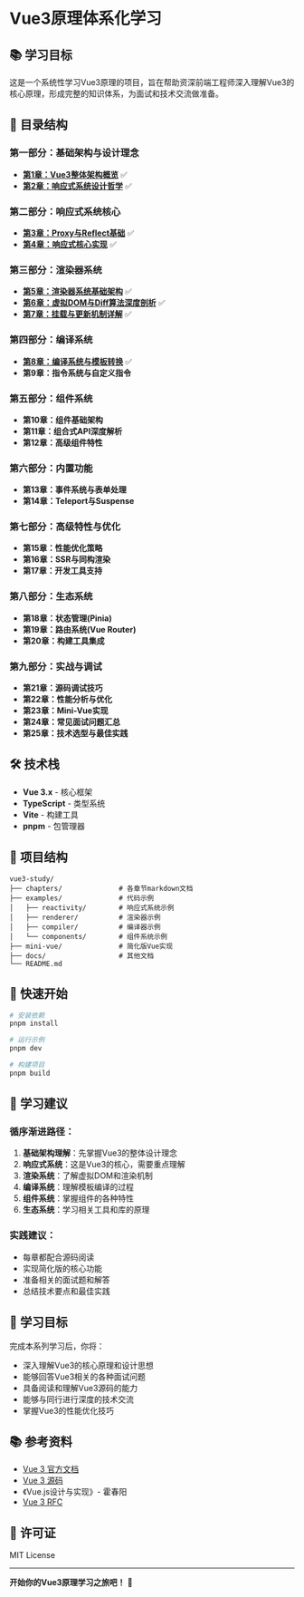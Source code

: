 # Vue3原理体系化学习

## 📚 学习目标

这是一个系统性学习Vue3原理的项目，旨在帮助资深前端工程师深入理解Vue3的核心原理，形成完整的知识体系，为面试和技术交流做准备。

## 📖 目录结构

### **第一部分：基础架构与设计理念**
- **[第1章：Vue3整体架构概览](./chapters/01-vue3-architecture-overview.md)** ✅
- **[第2章：响应式系统设计哲学](./chapters/02-reactivity-design-philosophy.md)** ✅

### **第二部分：响应式系统核心**
- **[第3章：Proxy与Reflect基础](./chapters/03-proxy-reflect-basics.md)** ✅
- **[第4章：响应式核心实现](./chapters/04-reactivity-core-implementation.md)** ✅

### **第三部分：渲染器系统**
- **[第5章：渲染器系统基础架构](./chapters/05-renderer-system-basics.md)** ✅
- **[第6章：虚拟DOM与Diff算法深度剖析](./chapters/06-virtual-dom-diff-algorithm.md)** ✅
- **[第7章：挂载与更新机制详解](./chapters/07-mount-update-mechanism.md)** ✅

### **第四部分：编译系统**
- **[第8章：编译系统与模板转换](./chapters/08-compilation-system.md)** ✅
- **第9章：指令系统与自定义指令**

### **第五部分：组件系统**
- **第10章：组件基础架构**
- **第11章：组合式API深度解析**
- **第12章：高级组件特性**

### **第六部分：内置功能**
- **第13章：事件系统与表单处理**
- **第14章：Teleport与Suspense**

### **第七部分：高级特性与优化**
- **第15章：性能优化策略**
- **第16章：SSR与同构渲染**
- **第17章：开发工具支持**

### **第八部分：生态系统**
- **第18章：状态管理(Pinia)**
- **第19章：路由系统(Vue Router)**
- **第20章：构建工具集成**

### **第九部分：实战与调试**
- **第21章：源码调试技巧**
- **第22章：性能分析与优化**
- **第23章：Mini-Vue实现**
- **第24章：常见面试问题汇总**
- **第25章：技术选型与最佳实践**

## 🛠️ 技术栈

- **Vue 3.x** - 核心框架
- **TypeScript** - 类型系统
- **Vite** - 构建工具
- **pnpm** - 包管理器

## 📁 项目结构

```
vue3-study/
├── chapters/              # 各章节markdown文档
├── examples/              # 代码示例
│   ├── reactivity/        # 响应式系统示例
│   ├── renderer/          # 渲染器示例
│   ├── compiler/          # 编译器示例
│   └── components/        # 组件系统示例
├── mini-vue/              # 简化版Vue实现
├── docs/                  # 其他文档
└── README.md
```

## 🚀 快速开始

```bash
# 安装依赖
pnpm install

# 运行示例
pnpm dev

# 构建项目
pnpm build
```

## 📝 学习建议

### 循序渐进路径：
1. **基础架构理解**：先掌握Vue3的整体设计理念
2. **响应式系统**：这是Vue3的核心，需要重点理解
3. **渲染系统**：了解虚拟DOM和渲染机制
4. **编译系统**：理解模板编译的过程
5. **组件系统**：掌握组件的各种特性
6. **生态系统**：学习相关工具和库的原理

### 实践建议：
- 每章都配合源码阅读
- 实现简化版的核心功能
- 准备相关的面试题和解答
- 总结技术要点和最佳实践

## 🎯 学习目标

完成本系列学习后，你将：
- 深入理解Vue3的核心原理和设计思想
- 能够回答Vue3相关的各种面试问题
- 具备阅读和理解Vue3源码的能力
- 能够与同行进行深度的技术交流
- 掌握Vue3的性能优化技巧

## 📚 参考资料

- [Vue 3 官方文档](https://vuejs.org/)
- [Vue 3 源码](https://github.com/vuejs/core)
- 《Vue.js设计与实现》- 霍春阳
- [Vue 3 RFC](https://github.com/vuejs/rfcs)

## 📄 许可证

MIT License

---

**开始你的Vue3原理学习之旅吧！** 🚀
